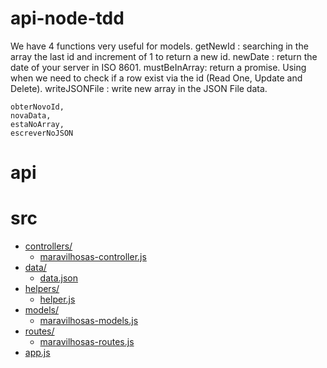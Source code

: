 # api-node-tdd




We have 4 functions very useful for models.
getNewId : searching in the array the last id and increment of 1 to return a new id.
newDate : return the date of your server in ISO 8601.
mustBeInArray: return a promise. Using when we need to check if a row exist via the id (Read One, Update and Delete).
writeJSONFile : write new array in the JSON File data.

    obterNovoId,
    novaData,
    estaNoArray,
    escreverNoJSON


# api

# src

* [controllers/](./src/controllers)
  * [maravilhosas-controller.js](./src/controllers/maravilhosas-controller.js)
* [data/](./src/data)
  * [data.json](./src/data/data.json)
* [helpers/](./src/helpers)
  * [helper.js](./src/helpers/helper.js)
* [models/](./src/models)
  * [maravilhosas-models.js](./src/models/maravilhosas-models.js)
* [routes/](./src/routes)
  * [maravilhosas-routes.js](./src/routes/maravilhosas-routes.js)
* [app.js](./src/app.js)
